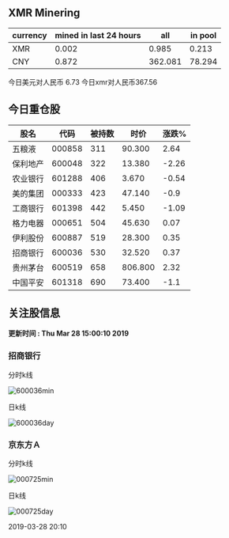 ## XMR Minering

|currency|mined in last 24 hours|all|in pool|
|---|---|---|---|
|XMR|0.002|0.985|0.213|
|CNY|0.872|362.081|78.294|

今日美元对人民币 6.73	今日xmr对人民币367.56


## 今日重仓股 

|股名|代码|被持数|时价|涨跌%|
|---|---|---|---|---|
|五粮液|000858|311|90.300|2.64|
|保利地产|600048|322|13.380|-2.26|
|农业银行|601288|406|3.670|-0.54|
|美的集团|000333|423|47.140|-0.9|
|工商银行|601398|442|5.450|-1.09|
|格力电器|000651|504|45.630|0.07|
|伊利股份|600887|519|28.300|0.35|
|招商银行|600036|530|32.520|0.37|
|贵州茅台|600519|658|806.800|2.32|
|中国平安|601318|690|73.400|-1.1|

## 关注股信息
**更新时间 : Thu Mar 28 15:00:10 2019**
### 招商银行 
分时k线

![600036min](http://image.sinajs.cn/newchart/min/n/sh600036.gif)

日k线

![600036day](http://image.sinajs.cn/newchart/daily/n/sh600036.gif)

### 京东方Ａ 
分时k线

![000725min](http://image.sinajs.cn/newchart/min/n/sz000725.gif)

日k线

![000725day](http://image.sinajs.cn/newchart/daily/n/sz000725.gif)

2019-03-28 20:10